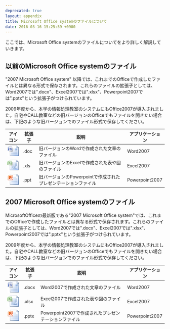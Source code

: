 ```yaml
---
deprecated: true
layout: appendix
title: Microsoft Office systemのファイルについて
date: 2016-03-16 15:25:59 +0900
---
```



ここでは、Microsoft Office systemのファイルについてをより詳しく解説していきます。


以前のMicrosoft Office systemのファイル
---------------------------------------

"2007 Microsoft Office system" 以降では、これまでのOfficeで作成したファイルとは異なる形式で保存されます。これらのファイルの拡張子としては、Word2007では".docx"、Excel2007では".xlsx"、Powerpoint2007では".pptx"という拡張子がつけられています。

2009年度から、本学の情報処理教室のシステムにもOffice2007が導入されました。自宅やCALL教室などの旧バージョンのOfficeでもファイルを開きたい場合は、下記のような旧バージョンでのファイル形式で保存してください。

<table>
<thead>
<tr>
<th>アイコン</th>
<th>拡張子</th>
<th>説明</th>
<th>アプリケーション</th>
</tr>
</thead>
<tbody>
<tr>
<td><img src="pic/docx.png"></td>
<td>.doc</td>
<td>旧バージョンのWordで作成された文章のファイル</td>
<td>Word2007</td>
</tr>
<tr>
<td><img src="pic/xlsx.png"></td>
<td>.xls</td>
<td>旧バージョンのExcelで作成された表や図のファイル</td>
<td>Excel2007</td>
</tr>
<tr>
<td><img src="pic/pptx.png"></td>
<td>.ppt</td>
<td>旧バージョンのPowerpointで作成されたプレゼンテーションファイル</td>
<td>Powerpoint2007</td>
</tr>
</tbody>
</table>


2007 Microsoft Office systemのファイル
--------------------------------------

MicrosoftOfficeの最新版である"2007 Microsoft Office system"では、これまでのOfficeで作成したファイルとは異なる形式で保存されます。これらのファイルの拡張子としては、Word2007では".docx"、Excel2007では".xlsx"、Powerpoint2007では".pptx"という拡張子がつけられています。

2009年度から、本学の情報処理教室のシステムにもOffice2007が導入されました。自宅やCALL教室などの旧バージョンのOfficeでもファイルを開きたい場合は、下記のような旧バージョンでのファイル形式で保存してください。

<table>
<thead>
<tr>
<th>アイコン</th>
<th>拡張子</th>
<th>説明</th>
<th>アプリケーション</th>
</tr>
</thead>
<tbody>
<tr>
<td><img src="pic/docx.png"></td>
<td>.docx</td>
<td>Word2007で作成された文章のファイル</td>
<td>Word2007</td>
</tr>
<tr>
<td><img src="pic/xlsx.png"></td>
<td>.xlsx</td>
<td>Excel2007で作成された表や図のファイル</td>
<td>Excel2007</td>
</tr>
<tr>
<td><img src="pic/pptx.png"></td>
<td>.pptx</td>
<td>Powerpoint2007で作成されたプレゼンテーションファイル</td>
<td>Powerpoint2007</td>
</tr>
</tbody>
</table>
